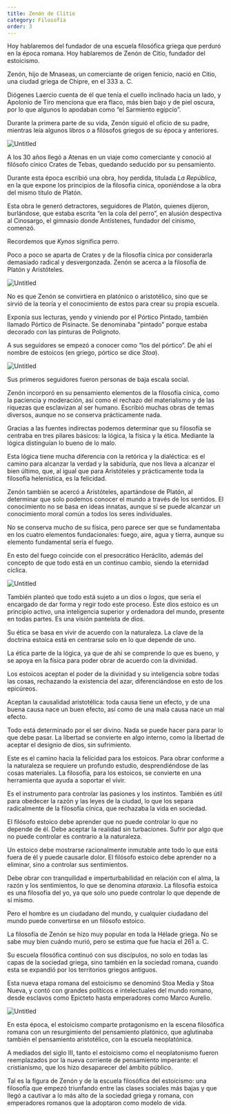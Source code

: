 ```yaml
---
title: Zenón de Clitio
category: Filosofía
order: 3
---
```


Hoy hablaremos del fundador de una escuela filosófica griega que perduró en la época romana. Hoy hablaremos de Zenón de Citio, fundador del estoicismo.

Zenón, hijo de Mnaseas, un comerciante de origen fenicio, nació en Citio, una ciudad griega de Chipre, en el 333 a. C.

Diógenes Laercio cuenta de él que tenía el cuello inclinado hacia un lado, y Apolonio de Tiro menciona que era flaco, más bien bajo y de piel oscura, por lo que algunos lo apodaban como “el Sarmiento egipcio”.

Durante la primera parte de su vida, Zenón siguió el oficio de su padre, mientras leía algunos libros o a filósofos griegos de su época y anteriores.

![Untitled]({{site.baseurl}}/images/zenon/image.png)

A los 30 años llegó a Atenas en un viaje como comerciante y conoció al filósofo cínico Crates de Tebas, quedando seducido por su pensamiento.

Durante esta época escribió una obra, hoy perdida, titulada *La República*, en la que expone los principios de la filosofía cínica, oponiéndose a la obra del mismo título de Platón.

Esta obra le generó detractores, seguidores de Platón, quienes dijeron, burlándose, que estaba escrita “en la cola del perro”, en alusión despectiva al Cinosargo, el gimnasio donde Antístenes, fundador del cinismo, comenzó.

Recordemos que *Kynos* significa perro.

Poco a poco se aparta de Crates y de la filosofía cínica por considerarla demasiado radical y desvergonzada. Zenón se acerca a la filosofía de Platón y Aristóteles.

![Untitled]({{site.baseurl}}/images/zenon/image%201.png)

No es que Zenón se convirtiera en platónico o aristotélico, sino que se sirvió de la teoría y el conocimiento de estos para crear su propia escuela.

Exponía sus lecturas, yendo y viniendo por el Pórtico Pintado, también llamado Pórtico de Pisinacte. Se denominaba "pintado" porque estaba decorado con las pinturas de Polignoto.

A sus seguidores se empezó a conocer como “los del pórtico”. De ahí el nombre de estoicos (en griego, pórtico se dice *Stoa*).

![Untitled]({{site.baseurl}}/images/zenon/image%202.png)

Sus primeros seguidores fueron personas de baja escala social.

Zenón incorporó en su pensamiento elementos de la filosofía cínica, como la paciencia y moderación, así como el rechazo del materialismo y de las riquezas que esclavizan al ser humano. Escribió muchas obras de temas diversos, aunque no se conserva prácticamente nada.

Gracias a las fuentes indirectas podemos determinar que su filosofía se centraba en tres pilares básicos: la lógica, la física y la ética. Mediante la lógica distinguían lo bueno de lo malo.

Esta lógica tiene mucha diferencia con la retórica y la dialéctica: es el camino para alcanzar la verdad y la sabiduría, que nos lleva a alcanzar el bien último, que, al igual que para Aristóteles y prácticamente toda la filosofía helenística, es la felicidad.

Zenón también se acercó a Aristóteles, apartándose de Platón, al determinar que solo podemos conocer el mundo a través de los sentidos. El conocimiento no se basa en ideas innatas, aunque sí se puede alcanzar un conocimiento moral común a todos los seres individuales.

No se conserva mucho de su física, pero parece ser que se fundamentaba en los cuatro elementos fundacionales: fuego, aire, agua y tierra, aunque su elemento fundamental sería el fuego.

En esto del fuego coincide con el presocrático Heráclito, además del concepto de que todo está en un continuo cambio, siendo la eternidad cíclica.

![Untitled]({{site.baseurl}}/images/zenon/image%203.png)

También planteó que todo está sujeto a un dios o *logos*, que sería el encargado de dar forma y regir todo este proceso. Este dios estoico es un principio activo, una inteligencia superior y ordenadora del mundo, presente en todas partes. Es una visión panteísta de dios.

Su ética se basa en vivir de acuerdo con la naturaleza. La clave de la doctrina estoica está en centrarse solo en lo que depende de uno.

La ética parte de la lógica, ya que de ahí se comprende lo que es bueno, y se apoya en la física para poder obrar de acuerdo con la divinidad.

Los estoicos aceptan el poder de la divinidad y su inteligencia sobre todas las cosas, rechazando la existencia del azar, diferenciándose en esto de los epicúreos.

Aceptan la causalidad aristotélica: toda causa tiene un efecto, y de una buena causa nace un buen efecto, así como de una mala causa nace un mal efecto.

Todo está determinado por el ser divino. Nada se puede hacer para parar lo que debe pasar. La libertad se convierte en algo interno, como la libertad de aceptar el designio de dios, sin sufrimiento.

Este es el camino hacia la felicidad para los estoicos. Para obrar conforme a la naturaleza se requiere un profundo estudio, desprendiéndose de las cosas materiales. La filosofía, para los estoicos, se convierte en una herramienta que ayuda a soportar el vivir.

Es el instrumento para controlar las pasiones y los instintos. También es útil para obedecer la razón y las leyes de la ciudad, lo que los separa radicalmente de la filosofía cínica, que rechazaba la vida en sociedad.

El filósofo estoico debe aprender que no puede controlar lo que no depende de él. Debe aceptar la realidad sin turbaciones. Sufrir por algo que no puede controlar es contrario a la naturaleza.

Un estoico debe mostrarse racionalmente inmutable ante todo lo que está fuera de él y puede causarle dolor. El filósofo estoico debe aprender no a eliminar, sino a controlar sus sentimientos.

Debe obrar con tranquilidad e imperturbabilidad en relación con el alma, la razón y los sentimientos, lo que se denomina *ataraxia*. La filosofía estoica es una filosofía del yo, ya que solo uno puede controlar lo que depende de sí mismo.

Pero el hombre es un ciudadano del mundo, y cualquier ciudadano del mundo puede convertirse en un filósofo estoico.

La filosofía de Zenón se hizo muy popular en toda la Hélade griega. No se sabe muy bien cuándo murió, pero se estima que fue hacia el 261 a. C.

Su escuela filosófica continuó con sus discípulos, no solo en todas las capas de la sociedad griega, sino también en la sociedad romana, cuando esta se expandió por los territorios griegos antiguos.

Esta nueva etapa romana del estoicismo se denominó Stoa Media y Stoa Nueva, y contó con grandes políticos e intelectuales del mundo romano, desde esclavos como Epicteto hasta emperadores como Marco Aurelio.

![Untitled]({{site.baseurl}}/images/zenon/image%204.png)

En esta época, el estoicismo comparte protagonismo en la escena filosófica romana con un resurgimiento del pensamiento platónico, que aglutinaba también el pensamiento aristotélico, con la escuela neoplatónica.

A mediados del siglo III, tanto el estoicismo como el neoplatonismo fueron reemplazados por la nueva corriente de pensamiento imperante: el cristianismo, que los hizo desaparecer del ámbito público.

Tal es la figura de Zenón y de la escuela filosófica del estoicismo: una filosofía que empezó triunfando entre las clases sociales más bajas y que llegó a cautivar a lo más alto de la sociedad griega y romana, con emperadores romanos que la adoptaron como modelo de vida.